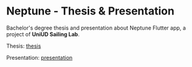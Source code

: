 # Neptune - Thesis & Presentation
Bachelor's degree thesis and presentation about Neptune Flutter app, a project of **UniUD Sailing Lab**.

Thesis: [thesis](https://github.com/federicozanardo/neptune-thesis/blob/master/thesis/tesi.pdf)

Presentation: [presentation](https://github.com/federicozanardo/neptune-thesis/blob/master/presentation/presentazione.pdf)
